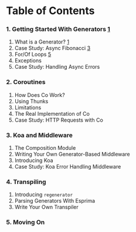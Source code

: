 # Table of Contents

### 1. Getting Started With Generators [1](#2)

1. What is a Generator? [1](#2)
2. Case Study: Async Fibonacci [3](#3)
3. For/Of Loops [5](#5)
4. Exceptions
5. Case Study: Handling Async Errors

### 2. Coroutines

1. How Does Co Work?
2. Using Thunks
3. Limitations
4. The Real Implementation of Co
5. Case Study: HTTP Requests with Co

### 3. Koa and Middleware

1. The Composition Module
2. Writing Your Own Generator-Based Middleware
3. Introducing Koa
4. Case Study: Koa Error Handling Middleware

### 4. Transpiling

1. Introducing `regenerator`
2. Parsing Generators With Esprima
3. Write Your Own Transpiler

### 5. Moving On

